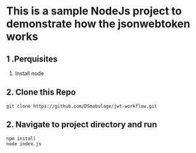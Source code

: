 # This is a sample NodeJs project to demonstrate how the jsonwebtoken works

## 1 .Perquisites

1. Install node

## 2. Clone this Repo

```
git clone https://github.com/DSmabulage/jwt-workflow.git
```

## 2. Navigate to project directory and run 
```
npm install
node index.js
```
